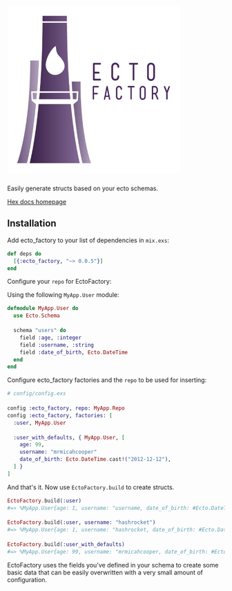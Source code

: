 <h1> <img width="400" src="/logos/ectofactory_logo_text.png"/></h1>


Easily generate structs based on your ecto schemas.

[Hex docs homepage](https://hexdocs.pm/ecto_factory/api-reference.html)

## Installation

Add ecto_factory to your list of dependencies in `mix.exs`:

```elixir
def deps do
  [{:ecto_factory, "~> 0.0.5"}]
end
```

Configure your `repo` for EctoFactory:

Using the following `MyApp.User` module:

```elixir
defmodule MyApp.User do
  use Ecto.Schema

  schema "users" do
    field :age, :integer
    field :username, :string
    field :date_of_birth, Ecto.DateTime
  end
end

```

Configure ecto_factory factories and the `repo` to be used for inserting:

```elixir
# config/config.exs

config :ecto_factory, repo: MyApp.Repo
config :ecto_factory, factories: [
  :user, MyApp.User 

  :user_with_defaults, { MyApp.User, [
    age: 99,
    username: "mrmicahcooper"
    date_of_birth: Ecto.DateTime.cast!("2012-12-12"),
  ] }
]
```

And that's it. Now use `EctoFactory.build` to create structs.

```elixir
EctoFactory.build(:user) 
#=> %MyApp.User{age: 1, username: "username, date_of_birth: #Ecto.DateTime<2016-06-14T17:03:22Z>}

EctoFactory.build(:user, username: "hashrocket")
#=> %MyApp.User{age: 1, username: "hashrocket, date_of_birth: #Ecto.DateTime<2016-06-14T17:03:22Z>}

EctoFactory.build(:user_with_defaults)
#=> %MyApp.User{age: 99, username: "mrmicahcooper, date_of_birth: #Ecto.DateTime<2012-12-12T00:00:00Z>}

```

EctoFactory uses the fields you've defined in your schema to create some basic data that can be easily overwritten with a very small amount of configuration.
